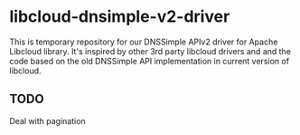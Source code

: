 # libcloud-dnsimple-v2-driver

This is temporary repository for our DNSSimple APIv2 driver for Apache Libcloud library.
It's inspired by other 3rd party libcloud drivers and and the code based on the old
DNSSimple API implementation in current version of libcloud.

## TODO

Deal with pagination